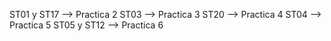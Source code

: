 ST01 y ST17 --> Practica 2
ST03 --> Practica 3
ST20 --> Practica 4
ST04 --> Practica 5
ST05 y ST12 --> Practica 6
